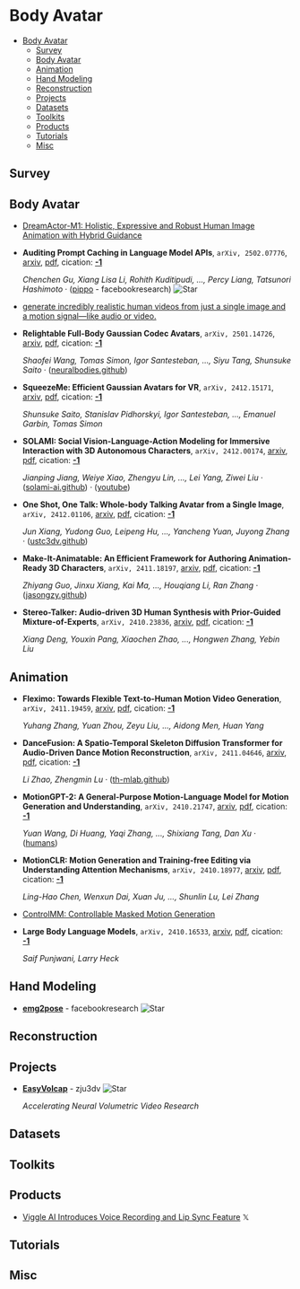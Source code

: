 # Body Avatar

- [Body Avatar](#body-avatar) 
  - [Survey](#survey)
  - [Body Avatar](#body-avatar)
  - [Animation](#animation)
  - [Hand Modeling](#hand-modeling)
  - [Reconstruction](#reconstruction)
  - [Projects](#projects)
  - [Datasets](#datasets)
  - [Toolkits](#toolkits)
  - [Products](#products)
  - [Tutorials](#tutorials)
  - [Misc](#misc)


## Survey


## Body Avatar

- [DreamActor-M1: Holistic, Expressive and Robust Human Image Animation with Hybrid Guidance](https://grisoon.github.io/DreamActor-M1/) 
- **Auditing Prompt Caching in Language Model APIs**, `arXiv, 2502.07776`, [arxiv](http://arxiv.org/abs/2502.07776v1), [pdf](http://arxiv.org/pdf/2502.07776v1.pdf), cication: [**-1**](None) 

	 *Chenchen Gu, Xiang Lisa Li, Rohith Kuditipudi, ..., Percy Liang, Tatsunori Hashimoto* · ([pippo](https://github.com/facebookresearch/pippo) - facebookresearch) ![Star](https://img.shields.io/github/stars/facebookresearch/pippo.svg?style=social&label=Star)
- [generate incredibly realistic human videos from just a single image and a motion signal—like audio or video.](https://omnihuman-1.com/) 
- **Relightable Full-Body Gaussian Codec Avatars**, `arXiv, 2501.14726`, [arxiv](http://arxiv.org/abs/2501.14726v1), [pdf](http://arxiv.org/pdf/2501.14726v1.pdf), cication: [**-1**](None) 

	 *Shaofei Wang, Tomas Simon, Igor Santesteban, ..., Siyu Tang, Shunsuke Saito* · ([neuralbodies.github](https://neuralbodies.github.io/RFGCA/))
- **SqueezeMe: Efficient Gaussian Avatars for VR**, `arXiv, 2412.15171`, [arxiv](http://arxiv.org/abs/2412.15171v2), [pdf](http://arxiv.org/pdf/2412.15171v2.pdf), cication: [**-1**](None) 

	 *Shunsuke Saito, Stanislav Pidhorskyi, Igor Santesteban, ..., Emanuel Garbin, Tomas Simon*
- **SOLAMI: Social Vision-Language-Action Modeling for Immersive Interaction 
  with 3D Autonomous Characters**, `arXiv, 2412.00174`, [arxiv](http://arxiv.org/abs/2412.00174v1), [pdf](http://arxiv.org/pdf/2412.00174v1.pdf), cication: [**-1**](None) 

	 *Jianping Jiang, Weiye Xiao, Zhengyu Lin, ..., Lei Yang, Ziwei Liu* · ([solami-ai.github](https://solami-ai.github.io/)) · ([youtube](https://www.youtube.com/watch?v=P0juJl2Y4So))
- **One Shot, One Talk: Whole-body Talking Avatar from a Single Image**, `arXiv, 2412.01106`, [arxiv](http://arxiv.org/abs/2412.01106v1), [pdf](http://arxiv.org/pdf/2412.01106v1.pdf), cication: [**-1**](None) 

	 *Jun Xiang, Yudong Guo, Leipeng Hu, ..., Yancheng Yuan, Juyong Zhang* · ([ustc3dv.github](https://ustc3dv.github.io/OneShotOneTalk/))
- **Make-It-Animatable: An Efficient Framework for Authoring Animation-Ready 
  3D Characters**, `arXiv, 2411.18197`, [arxiv](http://arxiv.org/abs/2411.18197v1), [pdf](http://arxiv.org/pdf/2411.18197v1.pdf), cication: [**-1**](None) 

	 *Zhiyang Guo, Jinxu Xiang, Kai Ma, ..., Houqiang Li, Ran Zhang* · ([jasongzy.github](https://jasongzy.github.io/Make-It-Animatable/))
- **Stereo-Talker: Audio-driven 3D Human Synthesis with Prior-Guided 
  Mixture-of-Experts**, `arXiv, 2410.23836`, [arxiv](http://arxiv.org/abs/2410.23836v1), [pdf](http://arxiv.org/pdf/2410.23836v1.pdf), cication: [**-1**](None)

	 *Xiang Deng, Youxin Pang, Xiaochen Zhao, ..., Hongwen Zhang, Yebin Liu*

## Animation

- **Fleximo: Towards Flexible Text-to-Human Motion Video Generation**, `arXiv, 2411.19459`, [arxiv](http://arxiv.org/abs/2411.19459v1), [pdf](http://arxiv.org/pdf/2411.19459v1.pdf), cication: [**-1**](None) 

	 *Yuhang Zhang, Yuan Zhou, Zeyu Liu, ..., Aidong Men, Huan Yang*
- **DanceFusion: A Spatio-Temporal Skeleton Diffusion Transformer for 
  Audio-Driven Dance Motion Reconstruction**, `arXiv, 2411.04646`, [arxiv](http://arxiv.org/abs/2411.04646v1), [pdf](http://arxiv.org/pdf/2411.04646v1.pdf), cication: [**-1**](None) 

	 *Li Zhao, Zhengmin Lu* · ([th-mlab.github](https://th-mlab.github.io/DanceFusion/))
- **MotionGPT-2: A General-Purpose Motion-Language Model for Motion 
  Generation and Understanding**, `arXiv, 2410.21747`, [arxiv](http://arxiv.org/abs/2410.21747v1), [pdf](http://arxiv.org/pdf/2410.21747v1.pdf), cication: [**-1**](None)

	 *Yuan Wang, Di Huang, Yaqi Zhang, ..., Shixiang Tang, Dan Xu* · ([humans](http://humans.despite/))
- **MotionCLR: Motion Generation and Training-free Editing via Understanding 
  Attention Mechanisms**, `arXiv, 2410.18977`, [arxiv](http://arxiv.org/abs/2410.18977v1), [pdf](http://arxiv.org/pdf/2410.18977v1.pdf), cication: [**-1**](None)

	 *Ling-Hao Chen, Wenxun Dai, Xuan Ju, ..., Shunlin Lu, Lei Zhang*
- [ControlMM: Controllable Masked Motion Generation](https://exitudio.github.io/ControlMM-page/) 
- **Large Body Language Models**, `arXiv, 2410.16533`, [arxiv](http://arxiv.org/abs/2410.16533v1), [pdf](http://arxiv.org/pdf/2410.16533v1.pdf), cication: [**-1**](None) 

	 *Saif Punjwani, Larry Heck*

## Hand Modeling

- [**emg2pose**](https://github.com/facebookresearch/emg2pose) - facebookresearch ![Star](https://img.shields.io/github/stars/facebookresearch/emg2pose.svg?style=social&label=Star) 

## Reconstruction


## Projects

- [**EasyVolcap**](https://github.com/zju3dv/EasyVolcap) - zju3dv ![Star](https://img.shields.io/github/stars/zju3dv/EasyVolcap.svg?style=social&label=Star) 

	 *Accelerating Neural Volumetric Video Research*

## Datasets


## Toolkits


## Products

- [Viggle AI Introduces Voice Recording and Lip Sync Feature](https://x.com/DigestDiff93383/status/1848277161192386571)  𝕏 

## Tutorials


## Misc